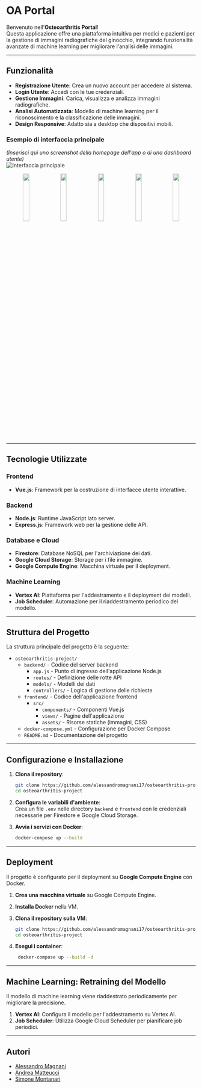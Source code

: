 # OA Portal

Benvenuto nell'**Osteoarthritis Portal**!  
Questa applicazione offre una piattaforma intuitiva per medici e pazienti per la gestione di immagini radiografiche del ginocchio, integrando funzionalità avanzate di machine learning per migliorare l'analisi delle immagini.

---

## Funzionalità

- **Registrazione Utente**: Crea un nuovo account per accedere al sistema.
- **Login Utente**: Accedi con le tue credenziali.
- **Gestione Immagini**: Carica, visualizza e analizza immagini radiografiche.
- **Analisi Automatizzata**: Modello di machine learning per il riconoscimento e la classificazione delle immagini.
- **Design Responsive**: Adatto sia a desktop che dispositivi mobili.

### Esempio di interfaccia principale
*(Inserisci qui uno screenshot della homepage dell'app o di una dashboard utente)*  
![Interfaccia principale](#)

<div align="center">
  <img src="images/registrati1.png" width="18%" style="margin-right: 1%;">
  <img src="images/registrati2.png" width="18%" style="margin-right: 1%;">
  <img src="images/registrati3.png" width="18%" style="margin-right: 1%;">
  <img src="images/registrati4.png" width="18%" style="margin-right: 1%;">
  <img src="images/registrati5.png" width="18%">
</div>



---

## Tecnologie Utilizzate

### Frontend
- **Vue.js**: Framework per la costruzione di interfacce utente interattive.

### Backend
- **Node.js**: Runtime JavaScript lato server.  
- **Express.js**: Framework web per la gestione delle API.

### Database e Cloud
- **Firestore**: Database NoSQL per l'archiviazione dei dati.  
- **Google Cloud Storage**: Storage per i file immagine.  
- **Google Compute Engine**: Macchina virtuale per il deployment.

### Machine Learning
- **Vertex AI**: Piattaforma per l'addestramento e il deployment dei modelli.  
- **Job Scheduler**: Automazione per il riaddestramento periodico del modello.

---

## Struttura del Progetto

La struttura principale del progetto è la seguente:

- `osteoarthritis-project/`
  - `backend/` - Codice del server backend
    - `app.js` - Punto di ingresso dell'applicazione Node.js
    - `routes/` - Definizione delle rotte API
    - `models/` - Modelli dei dati
    - `controllers/` - Logica di gestione delle richieste
  - `frontend/` - Codice dell'applicazione frontend
    - `src/`
      - `components/` - Componenti Vue.js
      - `views/` - Pagine dell'applicazione
      - `assets/` - Risorse statiche (immagini, CSS)
  - `docker-compose.yml` - Configurazione per Docker Compose
  - `README.md` - Documentazione del progetto

---

## Configurazione e Installazione

1. **Clona il repository**:

   ```bash
   git clone https://github.com/alessandromagnani17/osteoarthritis-project.git
   cd osteoarthritis-project

2. **Configura le variabili d'ambiente**:  
   Crea un file `.env` nelle directory `backend` e `frontend` con le credenziali necessarie per Firestore e Google Cloud Storage.  

3. **Avvia i servizi con Docker**:
   ```bash
   docker-compose up --build

---

## Deployment

Il progetto è configurato per il deployment su **Google Compute Engine** con Docker.

1. **Crea una macchina virtuale** su Google Compute Engine.

2. **Installa Docker** nella VM.

3. **Clona il repository sulla VM**:

   ```bash
   git clone https://github.com/alessandromagnani17/osteoarthritis-project.git
   cd osteoarthritis-project

4. **Esegui i container**:
   ```bash
    docker-compose up --build -d

---

## Machine Learning: Retraining del Modello

Il modello di machine learning viene riaddestrato periodicamente per migliorare la precisione.

1. **Vertex AI**: Configura il modello per l'addestramento su Vertex AI.
2. **Job Scheduler**: Utilizza Google Cloud Scheduler per pianificare job periodici.
   
---

## Autori

- [Alessandro Magnani](https://github.com/alessandromagnani17)
- [Andrea Matteucci](https://github.com/andreamatteucci)
- [Simone Montanari](https://github.com/zimon99)




